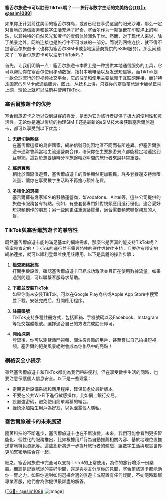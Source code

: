 **塞舌尔旅遊卡可以註冊TikTok嗎？——旅行与数字生活的完美结合[[TG💪+ @esim1088](https://t.me/s/esim1088)]**

如果你正计划前往美丽的塞舌尔群岛，或者已经在享受这里的阳光沙滩，那么一定对当地的通信服务和数字生活充满了好奇。塞舌尔作为一颗镶嵌在印度洋上的明珠，以其独特的自然风光和奢华的度假体验闻名于世。然而，对于现代人来说，除了美景之外，网络连接也是旅行中不可或缺的一部分。而说到网络连接，就不得不提塞舌尔旅遊卡（也称为塞舌尔SIM卡或当地运营商提供的eSIM服务）。那么问题来了：塞舌尔旅遊卡可以注册TikTok吗？

首先，让我们明确一点：塞舌尔旅遊卡本质上是一种提供本地通信服务的工具，它可以帮助你在塞舌尔使用移动数据、拨打本地电话以及发送短信等。而TikTok是一款全球流行的短视频社交平台，它的注册和使用主要依赖于互联网连接，而非特定国家的SIM卡或通信服务。因此，从技术上讲，只要你的塞舌爾旅遊卡能够正常上网，理论上就可以注册并使用TikTok。

### 塞舌爾旅遊卡的优势

塞舌爾旅遊卡之所以受到游客的喜爱，是因为它为旅行者提供了极大的便利性和灵活性。无论你是通过传统的物理SIM卡还是最新的eSIM技术来获取塞舌爾旅遊卡，都可以享受到以下优势：

1. **无缝切换网络**  
   在塞舌爾這樣的島嶄國家，網絡信號可能因地區不同而有所差異。但塞舌爾旅遊卡通常會與當地主流運營商合作，確保你在主要旅游景点都能穩定地連接到互聯網。這對於想要隨時分享旅途精彩瞬間的旅行者來說非常重要。

2. **經濟實惠**  
   相比於國際漫遊費，塞舌爾旅遊卡的價格顯然更加親民。許多套餐還支持無限流量，讓你在享受數字生活時不再擔心額外花費。

3. **多樣化的選擇**  
   塞舌爾擁有幾家知名的移動運營商，如Vodafone、Airtel等，這些公司提供的旅遊卡服務各有特點。例如，有些套餐專門針對視頻應用進行優化，適合愛好短視頻創作的朋友；另一些則更注重通話質量，適合需要頻繁聯繫親友的人群。

### TikTok與塞舌爾旅遊卡的兼容性

既然塞舌爾旅遊卡能夠滿足基本的網絡需求，那麼它是否真的能支持TikTok呢？答案是肯定的！TikTok的運行並不需要特殊的硬件或軟件支持，只要你有穩定的網絡連接，就可以順利登錄並使用該應用。以下是具體的操作步驟：

1. **檢查網絡狀態**  
   打開手機設置，確認塞舌爾旅遊卡已經成功激活並且正在使用數據流量。如果遇到問題，可以聯繫客服尋求幫助。

2. **下載並安裝TikTok**  
   如果你尚未安裝TikTok，可以在Google Play商店或Apple App Store中搜索並下載。安裝完成后，打開應用程序。

3. **註冊賬號**  
   TikTok支持多種註冊方式，包括郵箱、手機號碼以及Facebook、Instagram等社交媒體帳號。選擇適合自己的方法完成註冊即可。

4. **開始探索**  
   登錄後，你可以瀏覽熱門視頻、關注感興趣的用戶，甚至嘗試自己拍攝短視頻。塞舌爾的絕美風景絕對會成為你作品中的亮點！

### 網絡安全小提示

雖然塞舌爾旅遊卡和TikTok都能為我們帶來便利，但在享受數字生活的同時，也要注意保護個人信息安全。以下是一些建議：

- 定期更新設備系統和應用程序，確保其處於最新版本。
- 不要在公共Wi-Fi下進行敏感操作，比如網上銀行交易。
- 設置強密碼，避免使用簡單易猜的組合。
- 謹慎添加陌生用戶為好友，以免泄露個人隱私。

### 塞舌爾旅遊卡的未來展望

隨著科技的不斷進步，塞舌爾旅遊卡也在不斷演變。未來，我們可能會看到更多智能化、個性化的服務推出，比如根據用戶行為自動推薦相關內容、基於地理位置推送當地特色資訊等。這些創新將進一步提升旅行者的體驗，讓數字生活與現實世界更加緊密地結合在一起。

總之，塞舌爾旅遊卡完全可以支持TikTok的正常使用，為你的旅行增添一份樂趣。無論是記錄旅途的美好瞬間，還是與朋友分享你的見聞，塞舌爾旅遊卡都能助你一臂之力。如果你還對如何選擇合適的旅遊卡或配置有任何疑問，不妨隨時聯繫專業客服，他們會為你提供最詳盡的解答。

[[TG💪+ @esim1088](https://t.me/s/esim1088) ![Image](https://i.postimg.cc/4NQfJmqS/Snipaste-2025-05-13-00-14-12.png)]